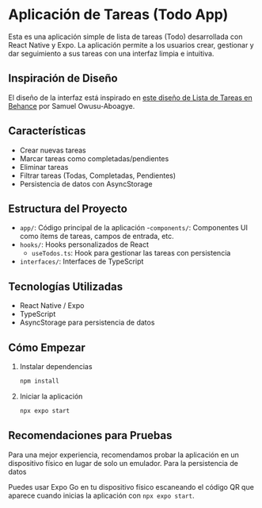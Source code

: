 # Aplicación de Tareas (Todo App)

Esta es una aplicación simple de lista de tareas (Todo) desarrollada con React Native y Expo. La aplicación permite a los usuarios crear, gestionar y dar seguimiento a sus tareas con una interfaz limpia e intuitiva.

## Inspiración de Diseño

El diseño de la interfaz está inspirado en [este diseño de Lista de Tareas en Behance](https://www.behance.net/gallery/90219979/Todo-List/modules/521605207) por Samuel Owusu-Aboagye.

## Características

- Crear nuevas tareas
- Marcar tareas como completadas/pendientes
- Eliminar tareas
- Filtrar tareas (Todas, Completadas, Pendientes)
- Persistencia de datos con AsyncStorage

## Estructura del Proyecto

- `app/`: Código principal de la aplicación
-`components/`: Componentes UI como ítems de tareas, campos de entrada, etc.
- `hooks/`: Hooks personalizados de React
  - `useTodos.ts`: Hook para gestionar las tareas con persistencia
- `interfaces/`: Interfaces de TypeScript

## Tecnologías Utilizadas

- React Native / Expo
- TypeScript
- AsyncStorage para persistencia de datos

## Cómo Empezar

1. Instalar dependencias

   ```bash
   npm install
   ```

2. Iniciar la aplicación

   ```bash
   npx expo start
   ```

## Recomendaciones para Pruebas

Para una mejor experiencia, recomendamos probar la aplicación en un dispositivo físico en lugar de solo un emulador. Para la persistencia de datos

Puedes usar Expo Go en tu dispositivo físico escaneando el código QR que aparece cuando inicias la aplicación con `npx expo start`.
